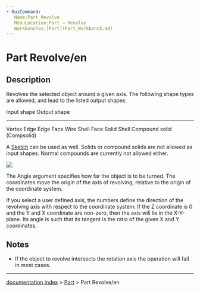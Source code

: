 ```yaml
---
- GuiCommand:
   Name:Part Revolve
   MenuLocation:Part → Revolve
   Workbenches:[Part](Part_Workbench.md)
---
```


# Part Revolve/en

## Description

Revolves the selected object around a given axis. The following shape types are allowed, and lead to the listed output shapes:

  Input shape   Output shape
  ------------- ----------------------------
  Vertex        Edge
  Edge          Face
  Wire          Shell
  Face          Solid
  Shell         Compound solid (Compsolid)

A [Sketch](Sketcher_Workbench.md) can be used as well. Solids or compound solids are not allowed as input shapes. Normal compounds are currently not allowed either.

![](images/Dialog-revolve.png )

The Angle argument specifies how far the object is to be turned. The coordinates move the origin of the axis of revolving, relative to the origin of the coordinate system.

If you select a user defined axis, the numbers define the direction of the revolving axis with respect to the coordinate system: If the Z coordinate is 0 and the Y and X coordinate are non-zero, then the axis will lie in the X-Y-plane. Its angle is such that its tangent is the ratio of the given X and Y coordinates.

## Notes

-   If the object to revolve intersects the rotation axis the operation will fail in most cases.

---
[documentation index](../README.md) > [Part](Part_Workbench.md) > Part Revolve/en
